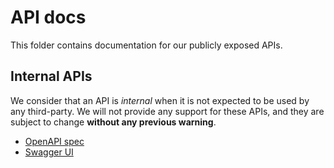 API docs
========
This folder contains documentation for our publicly exposed APIs.

## Internal APIs
We consider that an API is _internal_ when it is not expected to be used by any third-party. We will not provide any
support for these APIs, and they are subject to change **without any previous warning**.
- [OpenAPI spec](internal.json)
- [Swagger UI](https://automattic.github.io/wp-job-manager/api/internal/)
